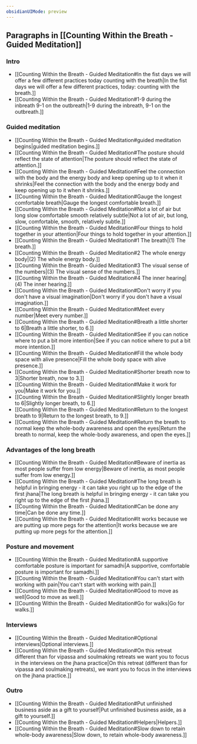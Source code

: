 ```yaml
---
obsidianUIMode: preview
---
```

## Paragraphs in [[Counting Within the Breath - Guided Meditation]]
### Intro
- [[Counting Within the Breath - Guided Meditation#In the fist days we will offer a few different practices today counting with the breath|In the fist days we will offer a few different practices, today: counting with the breath.]]
- [[Counting Within the Breath - Guided Meditation#1-9 during the inbreath 9-1 on the outbreath|1-9 during the inbreath, 9-1 on the outbreath.]]
### Guided meditation
- [[Counting Within the Breath - Guided Meditation#guided meditation begins|guided meditation begins.]]
- [[Counting Within the Breath - Guided Meditation#The posture should reflect the state of attention|The posture should reflect the state of attention.]]
- [[Counting Within the Breath - Guided Meditation#Feel the connection with the body and the energy body and keep opening up to it when it shrinks|Feel the connection with the body and the energy body and keep opening up to it when it shrinks.]]
- [[Counting Within the Breath - Guided Meditation#Gauge the longest comfortable breath|Gauge the longest comfortable breath.]]
- [[Counting Within the Breath - Guided Meditation#Not a lot of air but long slow comfortable smooth relatively subtle|Not a lot of air, but long, slow, comfortable, smooth, relatively subtle.]]
- [[Counting Within the Breath - Guided Meditation#Four things to hold together in your attention|Four things to hold together in your attention.]]
- [[Counting Within the Breath - Guided Meditation#1 The breath|(1) The breath.]]
- [[Counting Within the Breath - Guided Meditation#2 The whole energy body|(2) The whole energy body.]]
- [[Counting Within the Breath - Guided Meditation#3 The visual sense of the numbers|(3) The visual sense of the numbers.]]
- [[Counting Within the Breath - Guided Meditation#4 The inner hearing|(4) The inner hearing.]]
- [[Counting Within the Breath - Guided Meditation#Don't worry if you don't have a visual imagination|Don't worry if you don't have a visual imagination.]]
- [[Counting Within the Breath - Guided Meditation#Meet every number|Meet every number.]]
- [[Counting Within the Breath - Guided Meditation#Breath a little shorter to 6|Breath a little shorter, to 6.]]
- [[Counting Within the Breath - Guided Meditation#See if you can notice where to put a bit more intention|See if you can notice where to put a bit more intention.]]
- [[Counting Within the Breath - Guided Meditation#Fill the whole body space with alive presence|Fill the whole body space with alive presence.]]
- [[Counting Within the Breath - Guided Meditation#Shorter breath now to 3|Shorter breath, now to 3.]]
- [[Counting Within the Breath - Guided Meditation#Make it work for you|Make it work for you.]]
- [[Counting Within the Breath - Guided Meditation#Slightly longer breath to 6|Slightly longer breath, to 6.]]
- [[Counting Within the Breath - Guided Meditation#Return to the longest breath to 9|Return to the longest breath, to 9.]]
- [[Counting Within the Breath - Guided Meditation#Return the breath to normal keep the whole-body awareness and open the eyes|Return the breath to normal, keep the whole-body awareness, and open the eyes.]]
### Advantages of the long breath
- [[Counting Within the Breath - Guided Meditation#Beware of inertia as most people suffer from low energy|Beware of inertia, as most people suffer from low energy.]]
- [[Counting Within the Breath - Guided Meditation#The long breath is helpful in bringing energy - it can take you right up to the edge of the first jhana|The long breath is helpful in bringing energy - it can take you right up to the edge of the first jhana.]]
- [[Counting Within the Breath - Guided Meditation#Can be done any time|Can be done any time.]]
- [[Counting Within the Breath - Guided Meditation#It works because we are putting up more pegs for the attention|It works because we are putting up more pegs for the attention.]]
### Posture and movement
- [[Counting Within the Breath - Guided Meditation#A supportive comfortable posture is important for samadhi|A supportive, comfortable posture is important for samadhi.]]
- [[Counting Within the Breath - Guided Meditation#You can't start with working with pain|You can't start with working with pain.]]
- [[Counting Within the Breath - Guided Meditation#Good to move as well|Good to move as well.]]
- [[Counting Within the Breath - Guided Meditation#Go for walks|Go for walks.]]
### Interviews
- [[Counting Within the Breath - Guided Meditation#Optional interviews|Optional interviews.]]
- [[Counting Within the Breath - Guided Meditation#On this retreat different than for vipassa and soulmaking retreats we want you to focus in the interviews on the jhana practice|On this retreat (different than for vipassa and soulmaking retreats), we want you to focus in the interviews on the jhana practice.]]
### Outro
- [[Counting Within the Breath - Guided Meditation#Put unfinished business aside as a gift to yourself|Put unfinished business aside, as a gift to yourself.]]
- [[Counting Within the Breath - Guided Meditation#Helpers|Helpers.]]
- [[Counting Within the Breath - Guided Meditation#Slow down to retain whole-body awareness|Slow down, to retain whole-body awareness.]]
